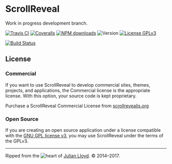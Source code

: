 # ScrollReveal

Work in progress development branch.

[![Travis CI][travis-badge]][travis-url]
[![Coveralls][coveralls-badge]][coveralls-url]
[![NPM downloads][downloads-badge]][downloads-url]
![Version][version-badge]
[![License GPLv3][license-badge]][license-url]

[![Build Status](https://saucelabs.com/browser-matrix/jlmakes.svg)](https://saucelabs.com/beta/builds/1180a4d52c2441a4b409ec688d8f596e)

## License

### Commercial
If you want to use ScrollReveal to develop commercial sites, themes, projects, and applications, the Commercial license is the appropriate license. With this option, your source code is kept proprietary.

Purchase a ScrollReveal Commercial License from [scrollrevealjs.org](scrollrevealjs.org)

### Open Source
If you are creating an open source application under a license compatible with the [GNU&nbsp;GPL&nbsp;license&nbsp;v3][license-url], you may use ScrollReveal under the terms of the GPLv3.

***

Ripped from the ![heart](http://i.imgur.com/oXJmdtz.gif) of [Julian Lloyd](https://twitter.com/jlmakes). © 2014–2017.

[travis-badge]: https://travis-ci.org/jlmakes/scrollreveal.svg?branch=development
[travis-url]: https://travis-ci.org/jlmakes/scrollreveal
[coveralls-badge]: https://coveralls.io/repos/github/jlmakes/scrollreveal/badge.svg?branch=development&foo=23
[coveralls-url]: https://coveralls.io/github/jlmakes/scrollreveal?branch=development
[downloads-badge]: https://img.shields.io/npm/dm/scrollreveal.svg?style=flat
[downloads-url]: https://npmjs.org/package/scrollreveal
[version-badge]: https://img.shields.io/badge/version-4.0.0_alpha-1283c3.svg
[license-badge]: https://img.shields.io/badge/license-GPL_v3-1283c3.svg
[license-url]: https://opensource.org/licenses/GPL-3.0
